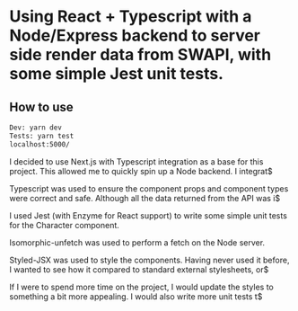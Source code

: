 # Using React + Typescript with a Node/Express backend to server side render data from SWAPI, with some simple Jest unit tests.

## How to use

```bash
Dev: yarn dev
Tests: yarn test
localhost:5000/
```

I decided to use Next.js with Typescript integration as a base for this project. This allowed me to quickly spin up a Node backend. I integrat$

Typescript was used to ensure the component props and component types were correct and safe. Although all the data returned from the API was i$

I used Jest (with Enzyme for React support) to write some simple unit tests for the Character component.

Isomorphic-unfetch was used to perform a fetch on the Node server.

Styled-JSX was used to style the components. Having never used it before, I wanted to see how it compared to standard external stylesheets, or$

If I were to spend more time on the project, I would update the styles to something a bit more appealing. I would also write more unit tests t$
